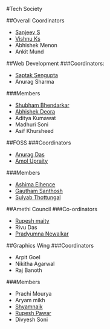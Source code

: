 #Tech Society

##Overall Coordinators
* [Sanjeev S](https://github.com/ddemented)
* [Vishnu Ks](http://github.com/hackerkid)
* Abhishek Menon
* Ankit Mund
	
##Web Development
###Coordinators:
* [Saptak Sengupta](https://www.github.com/SaptakS)
* Anurag Sharma

###Members
* [Shubham Bhendarkar](http://github.com/codebhendi)
* [Abhishek Deora](http://github.com/adeora7)
* Aditya Kumawat
* Madhuri Soni
* Asif Khursheed


##FOSS
###Coordinators
* [Anurag Das](shadowwalkers)
* [Amol Upraity](vampcoder)

###Members
* [Ashima Elhence](elhenceashima)
* [Gautham Santhosh](https://github.com/gauthamzz)
* [Sulyab Thottungal](https://github.com/sulyabtv)


##Amethi Council
###Co-ordinators
* [Rupesh maity](https://www.github.com/deathsurgeon)
* Rivu Das
* [Pradyumna Newalkar](https://github.com/pradyumna1)


##Graphics Wing
###Coordinators
* Arpit Goel
* Nikitha Agarwal
* Raj Banoth

###Members

 * Prachi Mourya
 * Aryam mikh
 *  [Shyamnaik](https://www.github.com/Shyamnaik)
 *   [Rupesh Pawar](https://www.github.com/rupeshpawar007)
 *   Divyesh Soni


